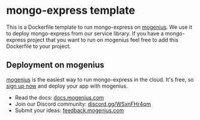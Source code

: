 # mongo-express template
This is a Dockerfile template to run mongo-express on [mogenius](https://mogenius.com). We use it to deploy mongo-express from our service library. If you have a mongo-express project that you want to run on mogenius feel free to add this Dockerfile to your project.
## Deployment on mogenius
[mogenius](https://mogenius.com) is the easiest way to run mongo-express in the cloud. It's free, so [sign up now](https://studio.mogenius.com/user/registration) and deploy your app with mogenius.
- Read the docs: [docs.mogenius.com](https://docs.mogenius.com)
- Join our Discord community: [discord.gg/WSxnFHr4qm](https://discord.gg/WSxnFHr4qm)
- Submit your ideas: [feedback.mogenius.com](https://feedback.mogenius.com)

